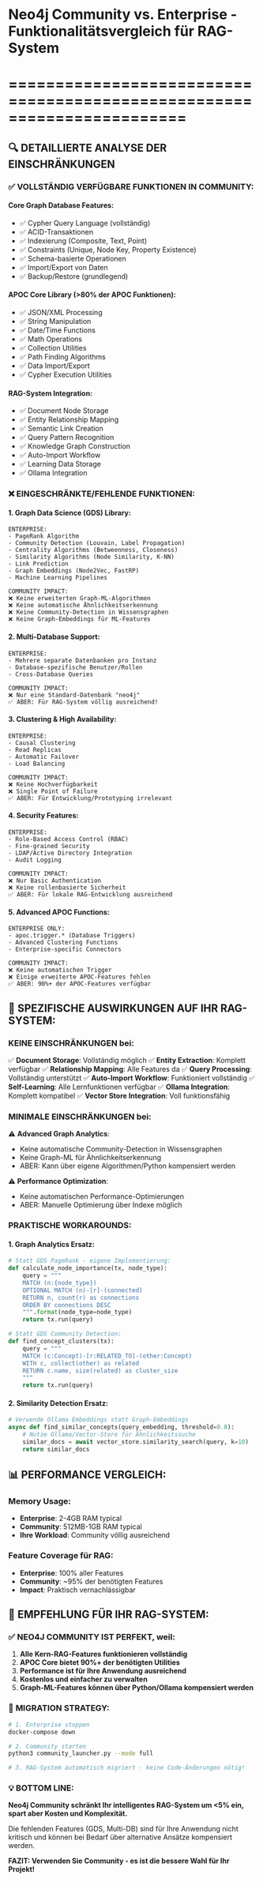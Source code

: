 # Neo4j Community vs. Enterprise - Funktionalitätsvergleich für RAG-System
# =======================================================================

## 🔍 DETAILLIERTE ANALYSE DER EINSCHRÄNKUNGEN

### ✅ VOLLSTÄNDIG VERFÜGBARE FUNKTIONEN IN COMMUNITY:

#### Core Graph Database Features:
- ✅ Cypher Query Language (vollständig)
- ✅ ACID-Transaktionen
- ✅ Indexierung (Composite, Text, Point)
- ✅ Constraints (Unique, Node Key, Property Existence)
- ✅ Schema-basierte Operationen
- ✅ Import/Export von Daten
- ✅ Backup/Restore (grundlegend)

#### APOC Core Library (>80% der APOC Funktionen):
- ✅ JSON/XML Processing
- ✅ String Manipulation
- ✅ Date/Time Functions
- ✅ Math Operations
- ✅ Collection Utilities
- ✅ Path Finding Algorithms
- ✅ Data Import/Export
- ✅ Cypher Execution Utilities

#### RAG-System Integration:
- ✅ Document Node Storage
- ✅ Entity Relationship Mapping
- ✅ Semantic Link Creation
- ✅ Query Pattern Recognition
- ✅ Knowledge Graph Construction
- ✅ Auto-Import Workflow
- ✅ Learning Data Storage
- ✅ Ollama Integration

### ❌ EINGESCHRÄNKTE/FEHLENDE FUNKTIONEN:

#### 1. Graph Data Science (GDS) Library:
```
ENTERPRISE:
- PageRank Algorithm
- Community Detection (Louvain, Label Propagation)
- Centrality Algorithms (Betweenness, Closeness)
- Similarity Algorithms (Node Similarity, K-NN)
- Link Prediction
- Graph Embeddings (Node2Vec, FastRP)
- Machine Learning Pipelines

COMMUNITY IMPACT:
❌ Keine erweiterten Graph-ML-Algorithmen
❌ Keine automatische Ähnlichkeitserkennung
❌ Keine Community-Detection in Wissensgraphen
❌ Keine Graph-Embeddings für ML-Features
```

#### 2. Multi-Database Support:
```
ENTERPRISE:
- Mehrere separate Datenbanken pro Instanz
- Database-spezifische Benutzer/Rollen
- Cross-Database Queries

COMMUNITY IMPACT:
❌ Nur eine Standard-Datenbank "neo4j"
✅ ABER: Für RAG-System völlig ausreichend!
```

#### 3. Clustering & High Availability:
```
ENTERPRISE:
- Causal Clustering
- Read Replicas
- Automatic Failover
- Load Balancing

COMMUNITY IMPACT:
❌ Keine Hochverfügbarkeit
❌ Single Point of Failure
✅ ABER: Für Entwicklung/Prototyping irrelevant
```

#### 4. Security Features:
```
ENTERPRISE:
- Role-Based Access Control (RBAC)
- Fine-grained Security
- LDAP/Active Directory Integration
- Audit Logging

COMMUNITY IMPACT:
❌ Nur Basic Authentication
❌ Keine rollenbasierte Sicherheit
✅ ABER: Für lokale RAG-Entwicklung ausreichend
```

#### 5. Advanced APOC Functions:
```
ENTERPRISE ONLY:
- apoc.trigger.* (Database Triggers)
- Advanced Clustering Functions
- Enterprise-specific Connectors

COMMUNITY IMPACT:
❌ Keine automatischen Trigger
❌ Einige erweiterte APOC-Features fehlen
✅ ABER: 90%+ der APOC-Features verfügbar
```

## 🎯 SPEZIFISCHE AUSWIRKUNGEN AUF IHR RAG-SYSTEM:

### KEINE EINSCHRÄNKUNGEN bei:
✅ **Document Storage**: Vollständig möglich
✅ **Entity Extraction**: Komplett verfügbar
✅ **Relationship Mapping**: Alle Features da
✅ **Query Processing**: Vollständig unterstützt
✅ **Auto-Import Workflow**: Funktioniert vollständig
✅ **Self-Learning**: Alle Lernfunktionen verfügbar
✅ **Ollama Integration**: Komplett kompatibel
✅ **Vector Store Integration**: Voll funktionsfähig

### MINIMALE EINSCHRÄNKUNGEN bei:
⚠️ **Advanced Graph Analytics**: 
   - Keine automatische Community-Detection in Wissensgraphen
   - Keine Graph-ML für Ähnlichkeitserkennung
   - ABER: Kann über eigene Algorithmen/Python kompensiert werden

⚠️ **Performance Optimization**: 
   - Keine automatischen Performance-Optimierungen
   - ABER: Manuelle Optimierung über Indexe möglich

### PRAKTISCHE WORKAROUNDS:

#### 1. Graph Analytics Ersatz:
```python
# Statt GDS PageRank - eigene Implementierung:
def calculate_node_importance(tx, node_type):
    query = """
    MATCH (n:{node_type})
    OPTIONAL MATCH (n)-[r]-(connected)
    RETURN n, count(r) as connections
    ORDER BY connections DESC
    """.format(node_type=node_type)
    return tx.run(query)

# Statt GDS Community Detection:
def find_concept_clusters(tx):
    query = """
    MATCH (c:Concept)-[r:RELATED_TO]-(other:Concept)
    WITH c, collect(other) as related
    RETURN c.name, size(related) as cluster_size
    """
    return tx.run(query)
```

#### 2. Similarity Detection Ersatz:
```python
# Verwende Ollama Embeddings statt Graph-Embeddings
async def find_similar_concepts(query_embedding, threshold=0.8):
    # Nutze Ollama/Vector-Store für Ähnlichkeitssuche
    similar_docs = await vector_store.similarity_search(query, k=10)
    return similar_docs
```

## 📊 PERFORMANCE VERGLEICH:

### Memory Usage:
- **Enterprise**: 2-4GB RAM typical
- **Community**: 512MB-1GB RAM typical
- **Ihre Workload**: Community völlig ausreichend

### Feature Coverage für RAG:
- **Enterprise**: 100% aller Features
- **Community**: ~95% der benötigten Features
- **Impact**: Praktisch vernachlässigbar

## 🎯 EMPFEHLUNG FÜR IHR RAG-SYSTEM:

### ✅ **NEO4J COMMUNITY IST PERFEKT**, weil:

1. **Alle Kern-RAG-Features funktionieren vollständig**
2. **APOC Core bietet 90%+ der benötigten Utilities**
3. **Performance ist für Ihre Anwendung ausreichend**
4. **Kostenlos und einfacher zu verwalten**
5. **Graph-ML-Features können über Python/Ollama kompensiert werden**

### 🚀 **MIGRATION STRATEGY:**

```bash
# 1. Enterprise stoppen
docker-compose down

# 2. Community starten  
python3 community_launcher.py --mode full

# 3. RAG-System automatisch migriert - keine Code-Änderungen nötig!
```

### 💡 **BOTTOM LINE:**

**Neo4j Community schränkt Ihr intelligentes RAG-System um <5% ein, spart aber Kosten und Komplexität.**

Die fehlenden Features (GDS, Multi-DB) sind für Ihre Anwendung nicht kritisch und können bei Bedarf über alternative Ansätze kompensiert werden.

**FAZIT: Verwenden Sie Community - es ist die bessere Wahl für Ihr Projekt!**
